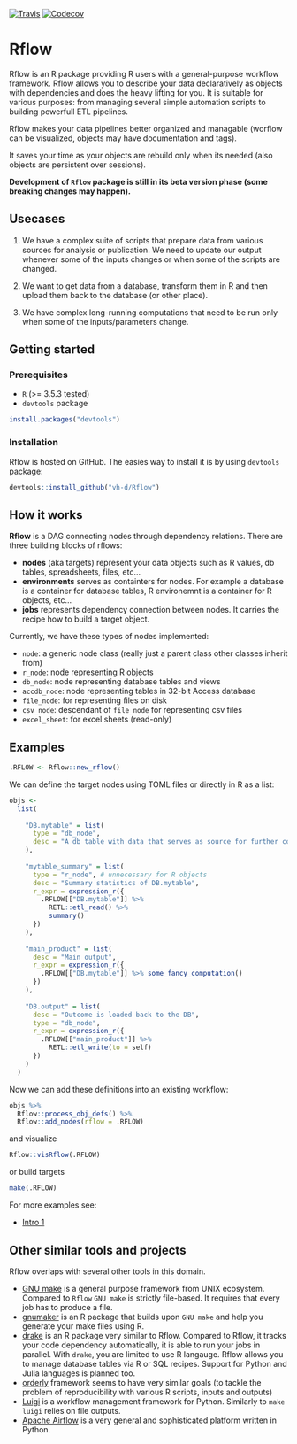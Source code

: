 
<!-- README.md is generated from README.Rmd. Please edit that file -->

<a href="https://travis-ci.org/vh-d/Rflow"><img src="https://travis-ci.org/vh-d/Rflow.svg?branch=master" alt="Travis"></a>
<a href="https://codecov.io/github/vh-d/Rflow?branch=master"><img src="https://codecov.io/github/vh-d/Rflow/coverage.svg?branch=master" alt="Codecov"></a>

# Rflow

Rflow is an R package providing R users with a general-purpose workflow
framework. Rflow allows you to describe your data declaratively as
objects with dependencies and does the heavy lifting for you. It is
suitable for various purposes: from managing several simple automation
scripts to building powerfull ETL pipelines.

Rflow makes your data pipelines better organized and managable (worflow
can be visualized, objects may have documentation and tags).

It saves your time as your objects are rebuild only when its needed
(also objects are persistent over sessions).

**Development of `Rflow` package is still in its beta version phase
(some breaking changes may happen).**

## Usecases

1.  We have a complex suite of scripts that prepare data from various
    sources for analysis or publication. We need to update our output
    whenever some of the inputs changes or when some of the scripts are
    changed.

2.  We want to get data from a database, transform them in R and then
    upload them back to the database (or other place).

3.  We have complex long-running computations that need to be run only
    when some of the inputs/parameters change.

## Getting started

### Prerequisites

  - `R` (\>= 3.5.3 tested)
  - `devtools` package

<!-- end list -->

``` r
install.packages("devtools")
```

### Installation

Rflow is hosted on GitHub. The easies way to install it is by using
`devtools` package:

``` r
devtools::install_github("vh-d/Rflow")
```

## How it works

**Rflow** is a DAG connecting nodes through dependency relations. There
are three building blocks of rflows:

  - **nodes** (aka targets) represent your data objects such as R
    values, db tables, spreadsheets, files, etc…
  - **environments** serves as containters for nodes. For example a
    database is a container for database tables, R environemnt is a
    container for R objects, etc…
  - **jobs** represents dependency connection between nodes. It carries
    the recipe how to build a target object.

Currently, we have these types of nodes implemented:

  - `node`: a generic node class (really just a parent class other
    classes inherit from)
  - `r_node`: node representing R objects
  - `db_node`: node representing database tables and views
  - `accdb_node`: node representing tables in 32-bit Access database
  - `file_node`: for representing files on disk
  - `csv_node`: descendant of `file_node` for representing csv files
  - `excel_sheet`: for excel sheets (read-only)

## Examples

``` r
.RFLOW <- Rflow::new_rflow()
```

We can define the target nodes using TOML files or directly in R as a
list:

``` r
objs <- 
  list(
    
    "DB.mytable" = list(
      type = "db_node",
      desc = "A db table with data that serves as source for further computation"
    ),
    
    "mytable_summary" = list(
      type = "r_node", # unnecessary for R objects
      desc = "Summary statistics of DB.mytable",
      r_expr = expression_r({
        .RFLOW[["DB.mytable"]] %>% 
          RETL::etl_read() %>% 
          summary()
      })
    ),
    
    "main_product" = list(
      desc = "Main output",
      r_expr = expression_r({
        .RFLOW[["DB.mytable"]] %>% some_fancy_computation()
      })
    ),
    
    "DB.output" = list(
      desc = "Outcome is loaded back to the DB",
      type = "db_node",
      r_expr = expression_r({
        .RFLOW[["main_product"]] %>%
          RETL::etl_write(to = self)
      })
    )
  ) 
```

Now we can add these definitions into an existing workflow:

``` r
objs %>% 
  Rflow::process_obj_defs() %>% 
  Rflow::add_nodes(rflow = .RFLOW)
```

and visualize

``` r
Rflow::visRflow(.RFLOW)
```

or build targets

``` r
make(.RFLOW)
```

For more examples see:

  - [Intro 1](./examples/intro1/Rflow_intro_1.md)

## Other similar tools and projects

Rflow overlaps with several other tools in this domain.

  - [GNU make](https://www.gnu.org/software/make/) is a general purpose
    framework from UNIX ecosystem. Compared to `Rflow` `GNU make` is
    strictly file-based. It requires that every job has to produce a
    file.
  - [gnumaker](https://github.com/petebaker/gnumaker) is an R package
    that builds upon `GNU make` and help you generate your make files
    using R.
  - [drake](https://cran.r-project.org/web/packages/drake/) is an R
    package very similar to Rflow. Compared to Rflow, it tracks your
    code dependency automatically, it is able to run your jobs in
    parallel. With `drake`, you are limited to use R langauge. Rflow
    allows you to manage database tables via R or SQL recipes. Support
    for Python and Julia languages is planned too.
  - [orderly](https://github.com/vimc/orderly) framework seems to have
    very similar goals (to tackle the problem of reproducibility with
    various R scripts, inputs and outputs)
  - [Luigi](https://github.com/spotify/luigi) is a workflow management
    framework for Python. Similarly to `make` `luigi` relies on file
    outputs.
  - [Apache Airflow](https://airflow.apache.org/) is a very general and
    sophisticated platform written in
Python.

<!-- ## TODO: -->

<!-- * Add more nuanced `verbose` options -->

<!-- * Add proper logging for rflow object -->

<!-- * Allow deleting properties / setting some to NULL -->

<!--   * currently, if a property is deleted update() method ignores it -->

<!-- * Make all public properties active (mutation would trigger persistence storage) -->

<!-- * Make methods initializing and updating properties more generic. -->

<!-- * Improve test coverage -->
